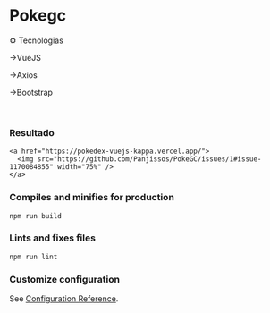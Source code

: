 # Pokegc

:gear: Tecnologias

<p> →VueJS</p>	
<p> →Axios</p>
<p> →Bootstrap</p>
<br>


### Resultado
```
<a href="https://pokedex-vuejs-kappa.vercel.app/">
  <img src="https://github.com/Panjissos/PokeGC/issues/1#issue-1170084855" width="75%" />
</a>

```

### Compiles and minifies for production
```
npm run build
```

### Lints and fixes files
```
npm run lint
```

### Customize configuration
See [Configuration Reference](https://cli.vuejs.org/config/).
